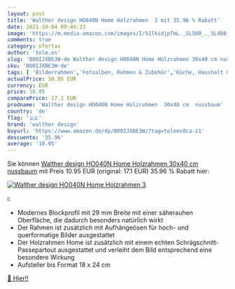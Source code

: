 ```yaml
---
layout: post
title: 'Walther design HO040N Home Holzrahmen  3 mit 35.96 % Rabatt'
date: 2021-10-04 09:44:33
image: 'https://m.media-amazon.com/images/I/51lkidjpTmL._SL500_._SL400_.jpg'
comments: true
category: ofertas
author: 'tole.es'
slug: 'B00IJXBE3W-de Walther design HO040N Home Holzrahmen 30x40 cm nussbaum'
sku: 'B00IJXBE3W-de'
tags: [ 'Bilderrahmen','Fotoalben, Rahmen & Zubehör','Küche, Haushalt & Wohnen','Wand- & Tischbilderrahmen','Wohnaccessoires & Deko','walther design', ]
actualPrice: 10.95 EUR
currency: EUR
price: 10.95
comparePrice: 17.1 EUR
prodname: 'Walther design HO040N Home Holzrahmen  30x40 cm  nussbaum'
country: 'de'
flag: '🇩🇪'
brand: 'walther design'
buyurl: 'https://www.amazon.de/dp/B00IJXBE3W/?tag=tolees0ca-21'
descuento: '35.96'
average: '10.95'
---
```


Sie können [Walther design HO040N Home Holzrahmen  30x40 cm  nussbaum](https://www.amazon.de/dp/B00IJXBE3W/?tag=tolees0ca-21) mit Preis 10.95 EUR (original: 17.1 EUR) 35.96 % Rabatt hier:

[![Walther design HO040N Home Holzrahmen  3](https://m.media-amazon.com/images/I/51lkidjpTmL._SL500_._SL400_.jpg)](https://www.amazon.de/dp/B00IJXBE3W/?tag=tolees0ca-21)

ℹ️:

- Modernes Blockprofil mit 29 mm Breite mit einer säherauhen Oberfläche, die dadurch besonders natürlich wirkt
- Der Rahmen ist zusätzlich mit Aufhängeösen für hoch- und querformatige Bilder ausgestattet
- Der Holzrahmen Home ist zusätzlich mit einem echten Schrägschnitt-Passepartout ausgestattet und verleiht dem Bild entsprechend eine besondere Wirkung
- Aufsteller bis Format 18 x 24 cm

[🛒 Hier!!](https://www.amazon.de/dp/B00IJXBE3W/?tag=tolees0ca-21)
